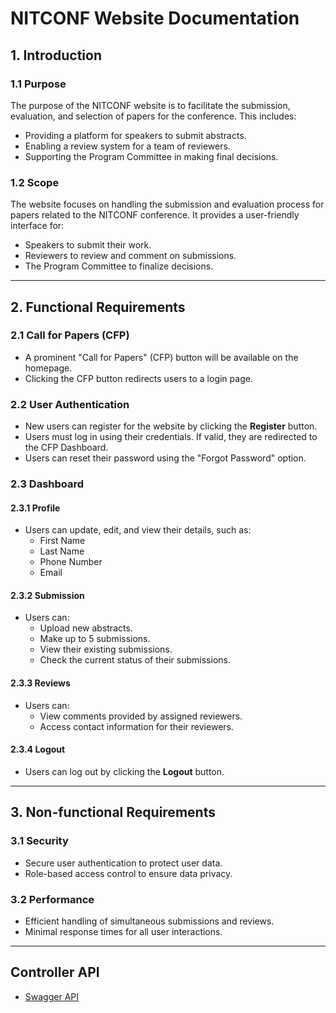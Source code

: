 # NITCONF Website Documentation

## 1. Introduction

### 1.1 Purpose
The purpose of the NITCONF website is to facilitate the submission, evaluation, and selection of papers for the conference. This includes:
- Providing a platform for speakers to submit abstracts.
- Enabling a review system for a team of reviewers.
- Supporting the Program Committee in making final decisions.

### 1.2 Scope
The website focuses on handling the submission and evaluation process for papers related to the NITCONF conference. It provides a user-friendly interface for:
- Speakers to submit their work.
- Reviewers to review and comment on submissions.
- The Program Committee to finalize decisions.

---

## 2. Functional Requirements

### 2.1 Call for Papers (CFP)
- A prominent "Call for Papers" (CFP) button will be available on the homepage.
- Clicking the CFP button redirects users to a login page.

### 2.2 User Authentication
- New users can register for the website by clicking the **Register** button.
- Users must log in using their credentials. If valid, they are redirected to the CFP Dashboard.
- Users can reset their password using the "Forgot Password" option.

### 2.3 Dashboard

#### 2.3.1 Profile
- Users can update, edit, and view their details, such as:
  - First Name
  - Last Name
  - Phone Number
  - Email

#### 2.3.2 Submission
- Users can:
  - Upload new abstracts.
  - Make up to 5 submissions.
  - View their existing submissions.
  - Check the current status of their submissions.

#### 2.3.3 Reviews
- Users can:
  - View comments provided by assigned reviewers.
  - Access contact information for their reviewers.

#### 2.3.4 Logout
- Users can log out by clicking the **Logout** button.

---

## 3. Non-functional Requirements

### 3.1 Security
- Secure user authentication to protect user data.
- Role-based access control to ensure data privacy.

### 3.2 Performance
- Efficient handling of simultaneous submissions and reviews.
- Minimal response times for all user interactions.

--- 



## Controller API
- [Swagger API](https://app.swaggerhub.com/apis/KSNAVODAYAN2005/controller/1.0.0#/)

